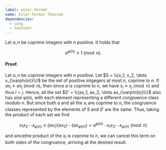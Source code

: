 ```yaml
---
label: euler-fermat
name: Euler-Fermat Theorem
dependencies:
  - cong
  - tautient
---
```


Let $a, n$ be coprime integers with $n$ positive. It holds that

$$a^{\varphi(n)} \equiv 1 \pmod{n}.$$

#### Proof.
Let $a, n$ be coprime integers with $n$ positive. Let $S = \\{x_1, x_2, \dots x_{\varphi(n)}\\}$ be the set of positive intgegers at most $n$, coprime to $n$. If $ax_i \equiv ax_j \pmod{n}$, then since $a$ is coprime to $n$, we have $x_i \equiv x_j\pmod{n}$ and thus $i = j$. Hence, all the set $S' = \\{ax_1, ax_2, \dots ax_{\varphi(n)}\\}$ also has size $\varphi(n)$, with each element representing a different congruence class modulo $n$. But since both $a$ and all the $x_i$ are coprime to $n$, the congruence classes represented by the elements of $S$ and $S'$ are the same. Thus, taking the product of each set we find

$$x_1x_2\cdots x_{\varphi(n)} \equiv (ax_1)(ax_2)\cdots (ax_{\varphi(n)}) = a^{\varphi(n)}\cdot x_1x_2\cdots x_{\varphi(n)} \pmod{n}$$

and sincethe product of the $x_i$ is coprime to $n$, we can cancel this term on both sides of the congruence, arriving at the desired result.